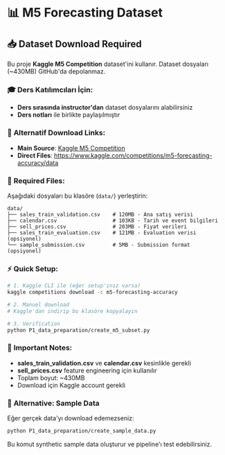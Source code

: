 # 📊 M5 Forecasting Dataset

## 📥 Dataset Download Required

Bu proje **Kaggle M5 Competition** dataset'ini kullanır. Dataset dosyaları (~430MB) GitHub'da depolanmaz.

### 🎓 **Ders Katılımcıları İçin:**
- **Ders sırasında instructor'dan** dataset dosyalarını alabilirsiniz
- **Ders notları** ile birlikte paylaşılmıştır

### 🔗 **Alternatif Download Links:**
- **Main Source**: [Kaggle M5 Competition](https://www.kaggle.com/c/m5-forecasting-accuracy/data)
- **Direct Files**: https://www.kaggle.com/competitions/m5-forecasting-accuracy/data

### 📁 **Required Files:**
Aşağıdaki dosyaları bu klasöre (`data/`) yerleştirin:

```
data/
├── sales_train_validation.csv    # 120MB - Ana satış verisi
├── calendar.csv                  # 103KB - Tarih ve event bilgileri  
├── sell_prices.csv               # 203MB - Fiyat verileri
├── sales_train_evaluation.csv    # 121MB - Evaluation verisi (opsiyonel)
└── sample_submission.csv         # 5MB - Submission format (opsiyonel)
```

### ⚡ **Quick Setup:**
```bash
# 1. Kaggle CLI ile (eğer setup'ınız varsa)
kaggle competitions download -c m5-forecasting-accuracy

# 2. Manuel download
# Kaggle'dan indirip bu klasöre kopyalayın

# 3. Verification
python P1_data_preparation/create_m5_subset.py
```

### 🚨 **Important Notes:**
- **sales_train_validation.csv** ve **calendar.csv** kesinlikle gerekli
- **sell_prices.csv** feature engineering için kullanılır  
- Toplam boyut: ~430MB
- Download için Kaggle account gerekli

### 🔄 **Alternative: Sample Data**
Eğer gerçek data'yı download edemezseniz:
```bash
python P1_data_preparation/create_sample_data.py
```

Bu komut synthetic sample data oluşturur ve pipeline'ı test edebilirsiniz.